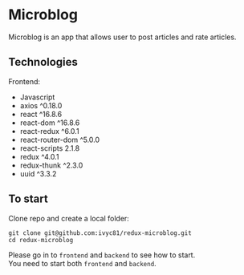 # Microblog
Microblog is an app that allows user to post articles and rate articles.

## Technologies
Frontend:
* Javascript
* axios ^0.18.0
* react ^16.8.6
* react-dom ^16.8.6
* react-redux ^6.0.1
* react-router-dom ^5.0.0
* react-scripts 2.1.8
* redux ^4.0.1
* redux-thunk ^2.3.0
* uuid ^3.3.2

## To start
Clone repo and create a local folder:
```
git clone git@github.com:ivyc81/redux-microblog.git
cd redux-microblog
```

Please go in to `frontend` and `backend` to see how to start.<br/>
You need to start both `frontend` and `backend`.

